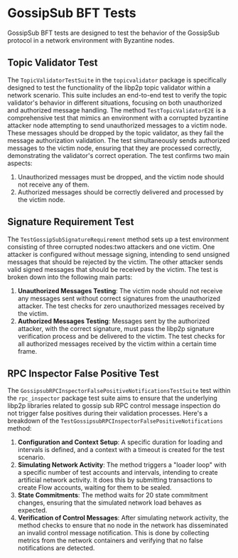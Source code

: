 # GossipSub BFT Tests
GossipSub BFT tests are designed to test the behavior of the GossipSub protocol in a network environment with Byzantine nodes.

## Topic Validator Test
The `TopicValidatorTestSuite` in the `topicvalidator` package is specifically designed to test the functionality of the
libp2p topic validator within a network scenario.
This suite includes an end-to-end test to verify the topic validator's behavior in different situations, 
focusing on both unauthorized and authorized message handling.
The method `TestTopicValidatorE2E` is a comprehensive test that mimics an environment with a corrupted byzantine attacker node 
attempting to send unauthorized messages to a victim node. 
These messages should be dropped by the topic validator, as they fail the message authorization validation. 
The test simultaneously sends authorized messages to the victim node, ensuring that they are processed correctly, 
demonstrating the validator's correct operation.
The test confirms two main aspects:
1. Unauthorized messages must be dropped, and the victim node should not receive any of them.
2. Authorized messages should be correctly delivered and processed by the victim node.

## Signature Requirement Test
The `TestGossipSubSignatureRequirement` method sets up a test environment consisting of three corrupted nodes:two attackers and one victim. 
One attacker is configured without message signing, intending to send unsigned messages that should be rejected by the victim. 
The other attacker sends valid signed messages that should be received by the victim.
The test is broken down into the following main parts:
1. **Unauthorized Messages Testing**: The victim node should not receive any messages sent without correct signatures from the unauthorized attacker. The test checks for zero unauthorized messages received by the victim.
2. **Authorized Messages Testing**: Messages sent by the authorized attacker, with the correct signature, must pass the libp2p signature verification process and be delivered to the victim. The test checks for all authorized messages received by the victim within a certain time frame.

## RPC Inspector False Positive Test
The `GossipsubRPCInspectorFalsePositiveNotificationsTestSuite` test within the `rpc_inspector` package test suite aims to ensure that the underlying libp2p libraries related to gossip sub RPC control message inspection do not trigger false positives during their validation processes.
Here's a breakdown of the `TestGossipsubRPCInspectorFalsePositiveNotifications` method:
1. **Configuration and Context Setup**: A specific duration for loading and intervals is defined, and a context with a timeout is created for the test scenario.
2. **Simulating Network Activity**: The method triggers a "loader loop" with a specific number of test accounts and intervals, intending to create artificial network activity. It does this by submitting transactions to create Flow accounts, waiting for them to be sealed.
3. **State Commitments**: The method waits for 20 state commitment changes, ensuring that the simulated network load behaves as expected.
4. **Verification of Control Messages**: After simulating network activity, the method checks to ensure that no node in the network has disseminated an invalid control message notification. This is done by collecting metrics from the network containers and verifying that no false notifications are detected.
